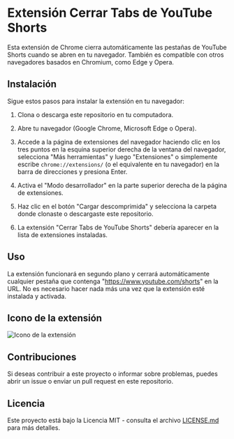 # Extensión Cerrar Tabs de YouTube Shorts

Esta extensión de Chrome cierra automáticamente las pestañas de YouTube Shorts cuando se abren en tu navegador. También es compatible con otros navegadores basados en Chromium, como Edge y Opera.

## Instalación

Sigue estos pasos para instalar la extensión en tu navegador:

1. Clona o descarga este repositorio en tu computadora.

2. Abre tu navegador (Google Chrome, Microsoft Edge o Opera).

3. Accede a la página de extensiones del navegador haciendo clic en los tres puntos en la esquina superior derecha de la ventana del navegador, selecciona "Más herramientas" y luego "Extensiones" o simplemente escribe `chrome://extensions/` (o el equivalente en tu navegador) en la barra de direcciones y presiona Enter.

4. Activa el "Modo desarrollador" en la parte superior derecha de la página de extensiones.

5. Haz clic en el botón "Cargar descomprimida" y selecciona la carpeta donde clonaste o descargaste este repositorio.

6. La extensión "Cerrar Tabs de YouTube Shorts" debería aparecer en la lista de extensiones instaladas.

## Uso

La extensión funcionará en segundo plano y cerrará automáticamente cualquier pestaña que contenga "https://www.youtube.com/shorts" en la URL. No es necesario hacer nada más una vez que la extensión esté instalada y activada.

## Icono de la extensión

![Icono de la extensión](images/icon48.png)

## Contribuciones

Si deseas contribuir a este proyecto o informar sobre problemas, puedes abrir un issue o enviar un pull request en este repositorio.

## Licencia

Este proyecto está bajo la Licencia MIT - consulta el archivo [LICENSE.md](LICENSE.md) para más detalles.
